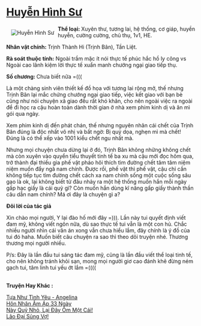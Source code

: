 <a href="https://utruyen.com/huyen-hinh-su/22415/" title="Huyễn Hình Sư"><h1>Huyễn Hình Sư</h1></a><div style="display:table"><img align="right" style="float: left; padding: 10px;" src="https://utruyen.com/images/story/200x260/huyen-hinh-su.jpg" alt="Huyễn Hình Sư"><b>Thể loại: </b>Xuyên thư, tương lai, hệ thống, cơ giáp, huyền huyễn, cường cường, chủ thụ, 1v1, HE. <p></p><b>Nhân vật chính: </b>Trịnh Thành Hi (Trịnh Bân), Tần Liệt. <p></p><b>Rà soát thuộc tính:</b> Ngoài trầm mặc ít nói thực tế phúc hắc hồ ly công vs Ngoài cao lãnh kiệm lời thực tế xuẩn manh chướng ngại giao tiếp thụ. <p></p><b>Số chương: </b>Chưa biết nữa =((( <p></p>Là một chàng sinh viên thiết kế đồ họa với tương lai rộng mở, thế nhưng Trịnh Bân lại mắc chứng chướng ngại giao tiếp, việc kết giao với bạn bè cũng như nói chuyện xã giao đều rất khó khăn, cho nên ngoài việc ra ngoài để đi học ra cậu hoàn toàn dành thời gian ở nhà xem phim kinh dị và ăn mì gói qua ngày.<p></p>Xem phim kinh dị đến phát chán, thế nhưng nguyên nhân cái chết của Trịnh Bân đúng là độc nhất vô nhị và bất ngờ: Bị quỷ dọa, nghẹn mì mà chết! Đúng là có thể xếp vào 1001 kiểu chết ngu nhất mà.<p></p>Nhưng mọi chuyện chưa dừng lại ở đó, Trịnh Bân không những không chết mà còn xuyên vào quyển tiểu thuyết tinh tế ba xu mà cậu mới đọc hôm qua, trở thành đại thiếu gia phế vật pháo hôi thích tìm đường chết tâm tâm niệm niệm muốn đẩy ngã nam chính. Được rồi, phế vật thì phế vật, cậu chỉ cần không tiếp tục tìm đường chết cách xa nam chính sống một cuộc sống sâu gạo là ok, lại không biết từ đâu nhảy ra một hệ thống muốn hắn mỗi ngày gấp hạc giấy là cái quỷ gì? Còn muốn hắn dùng kĩ năng gấp giấy thành thần câu dẫn nam chính? Má ơi đây là chuyện gì a? <p></p><b>Đôi lời của tác giả </b><p></p>Xin chào mọi người, Y lại đào hố mới đây =))). Lần này tui quyết định viết đam mỹ, không viết ngôn nữa, dù sao thực tế tui vẫn là một con hủ. Chắc nhiều người nhìn cái văn án xong vẫn chưa hiểu lắm, đây chính là ý đồ của tui đó haha. Muốn biết câu chuyện ra sao thì theo dõi truyện nhé. Thương thương mọi người nhiều. <p></p>P/s: Đây là lần đầu tui sáng tác đam mỹ, cũng là lần đầu viết thể loại tinh tế, cho nên không tránh khỏi sạn, mong mọi người giơ cao đánh khẽ đừng ném gạch tui, tâm linh tui yếu ớt lắm =((((</div><p><br><b>Truyện Hay Khác :</b></p><a href="https://utruyen.com/tua-nhu-tinh-yeu-angelina/22440/" alt="Tựa Như Tình Yêu - Angelina">Tựa Như Tình Yêu - Angelina</a><br/><a href="https://truyenngontinhay.wordpress.com/2019/10/03/hon-nhan-am-ap-33-ngay/" alt="Hôn Nhân Ấm Áp 33 Ngày">Hôn Nhân Ấm Áp 33 Ngày</a><br/><a href="https://github.com/quanluxury/dammy/tree/master/truyenhay/18882/" alt="Này Quỷ Nhỏ, Lại Đây Ôm Một Cái!">Này Quỷ Nhỏ, Lại Đây Ôm Một Cái!</a><br/><a href="https://truyenhot2020.wordpress.com/2019/12/11/lao-dai-sung-vo/" alt="Lão Đại Sủng Vợ!">Lão Đại Sủng Vợ!</a><br/>